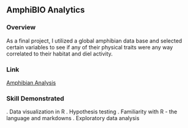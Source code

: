 ## AmphiBIO Analytics
###  Overview 
As a final project, I utilized a global amphibian data base and selected certain variables to see if any of their physical traits were any way correlated to their habitat and diel activity. 

### Link
[Amphibian Analysis](https://github.com/kekevin12/d-portfolio/blob/14121a22c43af2ab1ca6ad71926bbf09ea5eda96/Statistical%20Analysis%20in%20R%20-%20AmphiBIO/Amphibian%20Analysis.pdf)

### Skill Demonstrated 
. Data visualization in R
. Hypothesis testing
. Familiarity with R - the language and markdowns
. Exploratory data analysis

